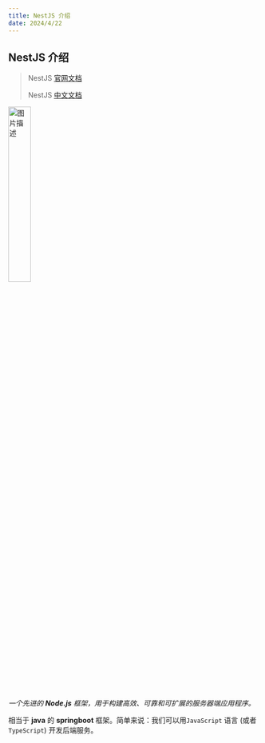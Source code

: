 ```yaml
---
title: NestJS 介绍
date: 2024/4/22
---
```


## NestJS 介绍



> NestJS [官网文档](https://nestjs.com/)
>
> NestJS [中文文档 ](https://docs.nestjs.cn/)

<img src="https://nestjs.com/logo-small-gradient.76616405.svg" alt="图片描述" width="30%" style="margin:auto" />

*一个先进的 **Node.js** 框架，用于构建高效、可靠和可扩展的服务器端应用程序。*

相当于 **java** 的 **springboot** 框架。简单来说：我们可以用`JavaScript` 语言 (或者`TypeScript`) 开发后端服务。